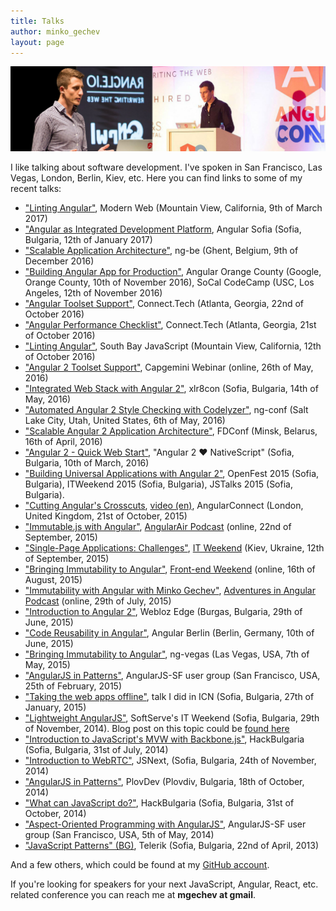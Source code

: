 ```yaml
---
title: Talks
author: minko_gechev
layout: page
---
```


![Talks](/images/talks.jpg)

I like talking about software development. I've spoken in San Francisco, Las Vegas, London, Berlin, Kiev, etc. Here you can find links to some of my recent talks:

- ["Linting Angular"](https://speakerdeck.com/mgechev/linting-angular-1), Modern Web (Mountain View, California, 9th of March 2017)
- ["Angular as Integrated Development Platform](https://speakerdeck.com/mgechev/angular-as-integrated-development-platform), Angular Sofia (Sofia, Bulgaria, 12th of January 2017)
- ["Scalable Application Architecture"](https://speakerdeck.com/mgechev/scalable-application-architecture), ng-be (Ghent, Belgium, 9th of December 2016)
- ["Building Angular App for Production"](https://speakerdeck.com/mgechev/building-an-angular-app-for-production), Angular Orange County (Google, Orange County, 10th of November 2016), SoCal CodeCamp (USC, Los Angeles, 12th of November 2016)
- ["Angular Toolset Support"](https://speakerdeck.com/mgechev/angular-toolset-support), Connect.Tech (Atlanta, Georgia, 22nd of October 2016)
- ["Angular Performance Checklist"](https://speakerdeck.com/mgechev/angular-performance-checklist), Connect.Tech (Atlanta, Georgia, 21st of October 2016)
- ["Linting Angular"](https://speakerdeck.com/mgechev/linting-angular), South Bay JavaScript (Mountain View, California, 12th of October 2016)
- ["Angular 2 Toolset Support"](https://speakerdeck.com/mgechev/angular-2-toolset-support), Capgemini Webinar (online, 26th of May, 2016)
- ["Integrated Web Stack with Angular 2"](https://speakerdeck.com/mgechev/integrated-web-stack-with-angular-2), xlr8con (Sofia, Bulgaria, 14th of May, 2016)
- ["Automated Angular 2 Style Checking with Codelyzer"](https://youtu.be/bci-Z6nURgE), ng-conf (Salt Lake City, Utah, United States, 6th of May, 2016)
- ["Scalable Angular 2 Application Architecture"](https://speakerdeck.com/mgechev/scalable-angular-2-application-architecture), FDConf (Minsk, Belarus, 16th of April, 2016)
- ["Angular 2 - Quick Web Start"](https://speakerdeck.com/mgechev/angular-2-quick-web-start), "Angular 2 ❤ NativeScript" (Sofia, Bulgaria, 10th of March, 2016)
- ["Building Universal Applications with Angular 2"](https://speakerdeck.com/mgechev/building-universal-applications-with-angular-2), OpenFest 2015 (Sofia, Bulgaria), ITWeekend 2015 (Sofia, Bulgaria), JSTalks 2015 (Sofia, Bulgaria).
- ["Cutting Angular's Crosscuts](https://speakerdeck.com/mgechev/cutting-angulars-crosscuts), [video (en)](https://www.youtube.com/watch?v=C6e6-31HD5A), AngularConnect (London, United Kingdom, 21st of October, 2015)
- ["Immutable.js with Angular"](https://www.youtube.com/watch?v=gN1K1hE9v4g), [AngularAir Podcast](http://angular-air.com/) (online, 22nd of September, 2015)
- ["Single-Page Applications: Challenges"](https://speakerdeck.com/mgechev/single-page-applications-challenges), [IT Weekend](http://ukraine.itweekend.ua/en/) (Kiev, Ukraine, 12th of September, 2015)
- ["Bringing Immutability to Angular"](https://speakerdeck.com/mgechev/bringing-immutability-to-angular), [Front-end Weekend](http://frontendweekend.uwcua.com/) (online, 16th of August, 2015)
- ["Immutability with Angular with Minko Gechev"](http://devchat.tv/adventures-in-angular/054-aia-immutability-with-angular-with-minko-gechev), [Adventures in Angular Podcast](http://adventuresinangular.com/) (online, 29th of July, 2015)
- ["Introduction to Angular 2"](https://speakerdeck.com/mgechev/introduction-to-angular-2), Webloz Edge (Burgas, Bulgaria, 29th of June, 2015)
- ["Code Reusability in Angular"](https://speakerdeck.com/mgechev/code-reusability-in-angular), Angular Berlin (Berlin, Germany, 10th of June, 2015)
- ["Bringing Immutability to Angular"](https://www.youtube.com/watch?v=zeChCjj-tbY), ng-vegas (Las Vegas, USA, 7th of May, 2015)
- ["AngularJS in Patterns"](https://speakerdeck.com/mgechev/angularjs-in-patterns-lightning-talk), AngularJS-SF user group (San Francisco, USA, 25th of February, 2015)
- ["Taking the web apps offline"](https://speakerdeck.com/mgechev/taking-the-web-apps-offline), talk I did in ICN (Sofia, Bulgaria, 27th of January, 2015)
- ["Lightweight AngularJS"](https://speakerdeck.com/mgechev/lightweight-angularjs), SoftServe's IT Weekend (Sofia, Bulgaria, 29th of November, 2014). Blog post on this topic could be [found here](https://github.com/mgechev/light-angularjs)
- ["Introduction to JavaScript's MVW with Backbone.js"](https://speakerdeck.com/mgechev/introduction-to-mvw-in-javascript), HackBulgaria (Sofia, Bulgaria, 31st of July, 2014)
- ["Introduction to WebRTC"](https://github.com/mgechev/webrtc-slides-jsnext), JSNext, (Sofia, Bulgaria, 24th of November, 2014)
- ["AngularJS in Patterns"](https://github.com/mgechev/angularjs-in-patterns-slides-plovdev), PlovDev (Plovdiv, Bulgaria, 18th of October, 2014)
- ["What can JavaScript do?"](https://github.com/mgechev/what-js-can-do-slides), HackBulgaria (Sofia, Bulgaria, 31st of October, 2014)
- ["Aspect-Oriented Programming with AngularJS"](https://github.com/mgechev/angular-aop-talk), AngularJS-SF user group (San Francisco, USA, 5th of May, 2014)
- ["JavaScript Patterns" (BG)](https://www.youtube.com/watch?v=a23oYdqQVvM), Telerik (Sofia, Bulgaria, 22nd of April, 2013)

And a few others, which could be found at my [GitHub account](https://github.com/mgechev).

If you're looking for speakers for your next JavaScript, Angular, React, etc. related conference you can reach me at **mgechev at gmail**.

